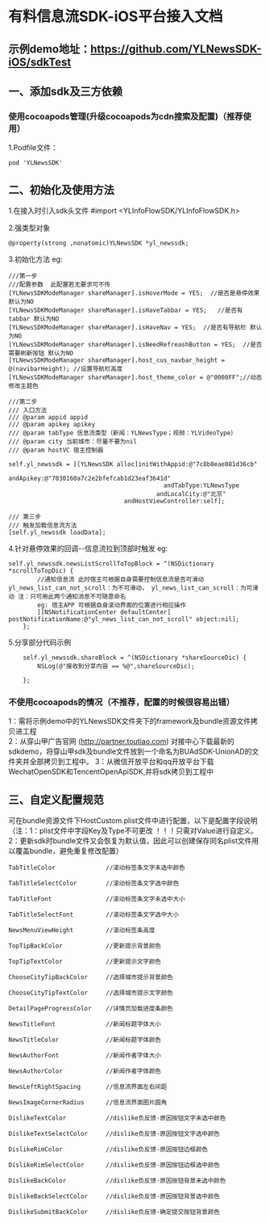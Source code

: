 # 有料信息流SDK-iOS平台接入文档
## 示例demo地址：https://github.com/YLNewsSDK-iOS/sdkTest
## 一、添加sdk及三方依赖

### 使用cocoapods管理(升级cocoapods为cdn搜索及配置)（推荐使用）
1.Podfile文件：
```
pod 'YLNewsSDK'
```

## 二、初始化及使用方法
1.在接入时引入sdk头文件 #import <YLInfoFlowSDK/YLInfoFlowSDK.h>

2.强类型对象
```
@property(strong ,nonatomic)YLNewsSDK *yl_newssdk;
```

3.初始化方法
eg:

```
///第一步
///配置参数  此配置若无要求可不传
[YLNewsSDKModeManager shareManager].isHoverMode = YES;  //是否是悬停效果 默认为NO
[YLNewsSDKModeManager shareManager].isHaveTabbar = YES;   //是否有tabbar 默认为NO
[YLNewsSDKModeManager shareManager].isHaveNav = YES;  //是否有导航栏 默认为NO
[YLNewsSDKModeManager shareManager].isNeedRefreashButton = YES;  //是否需要刷新按钮 默认为NO
[YLNewsSDKModeManager shareManager].host_cus_navbar_height = @(navibarHeight); //设置导航栏高度
[YLNewsSDKModeManager shareManager].host_theme_color = @"0000FF";//动态修改主题色
```

```
///第二步
/// 入口方法
/// @param appid appid
/// @param apikey apikey
/// @param tabType 信息流类型（新闻：YLNewsType；视频：YLVideoType）
/// @param city 当前城市：尽量不要为nil
/// @param hostVC 宿主控制器

self.yl_newssdk = [[YLNewsSDK alloc]initWithAppid:@"7c8b8eae081d36cb"
                                            andApikey:@"7030160a7c2e2bfefcab1d23eaf3641d"
                                           andTabType:YLNewsType
                                         andLocalCity:@"北京"
                                andHostViewController:self];
```

```
/// 第三步
/// 触发加载信息流方法
[self.yl_newssdk loadData];
```

4.针对悬停效果的回调--信息流拉到顶部时触发
eg:
```
self.yl_newssdk.newsListScrollToTopBlock = ^(NSDictionary *scrollToTopDic) {
        //通知信息流 此时宿主可根据自身需要控制信息流是否可滑动 yl_news_list_can_not_scroll：为不可滑动， yl_news_list_can_scroll：为可滑动 注：只可用此两个通知消息不可随意命名
        eg: 宿主APP 可根据自身滚动界面的位置进行相应操作
        [[NSNotificationCenter defaultCenter] postNotificationName:@"yl_news_list_can_not_scroll" object:nil];
    };

```

5.分享部分代码示例
```
    self.yl_newssdk.shareBlock = ^(NSDictionary *shareSourceDic) {
        NSLog(@"接收到分享内容 == %@",shareSourceDic);
        
    };

```

### 不使用cocoapods的情况（不推荐，配置的时候很容易出错）
1：需将示例demo中的YLNewsSDK文件夹下的framework及bundle资源文件拷贝进工程  
2：从穿山甲广告官网 (http://partner.toutiao.com) 对接中心下载最新的sdkdemo，将穿山甲sdk及bundle文件放到一个命名为BUAdSDK-UnionAD的文件夹并全部拷贝到工程中。
3：从微信开放平台和qq开放平台下载WechatOpenSDK和TencentOpenApiSDK,并将sdk拷贝到工程中

## 三、自定义配置规范
可在bundle资源文件下HostCustom.plist文件中进行配置，以下是配置字段说明（注：1：plist文件中字段Key及Type不可更改 ！！！只需对Value进行自定义。2：更新sdk时bundle文件又会恢复为默认值，因此可以创建保存同名plist文件用以覆盖bundle，避免重复修改配置）<br/>
```
TabTitleColor              //滚动标签条文字未选中颜色

TabTitleSelectColor        //滚动标签条文字选中颜色

TabTitleFont               //滚动标签条文字未选中大小

TabTitleSelectFont         //滚动标签条文字选中大小

NewsMenuViewHeight         //滚动标签条高度

TopTipBackColor            //更新提示背景颜色

TopTipTextColor            //更新提示文字颜色

ChooseCityTipBackColor     //选择城市提示背景颜色

ChooseCityTipTextColor     //选择城市提示文字颜色

DetailPageProgressColor    //详情页加载进度条颜色

NewsTitleFont              //新闻标题字体大小

NewsTitleColor             //新闻标题字体颜色

NewsAuthorFont             //新闻作者字体大小             

NewsAuthorColor            //新闻作者字体颜色 

NewsLeftRightSpacing       //信息流界面左右间距

NewsImageCornerRadius      //信息流界面图片圆角

DislikeTextColor           //dislike负反馈-原因按钮文字未选中颜色

DislikeTextSelectColor     //dislike负反馈-原因按钮文字选中颜色

DislikeRimColor            //dislike负反馈-原因按钮边框颜色

DislikeRimSelectColor      //dislike负反馈-原因按钮边框选中颜色

DislikeBackColor           //dislike负反馈-原因按钮背景未选中颜色

DislikeBackSelectColor     //dislike负反馈-原因按钮背景选中颜色

DislikeSubmitBackColor     //dislike负反馈-确定提交按钮背景颜色   

```
